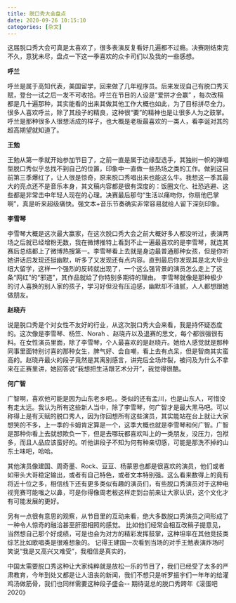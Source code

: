 ```yaml
---
title: 脱口秀大会盘点
date: 2020-09-26 10:15:10
categories: [杂文]
---
```


这届脱口秀大会可真是太喜欢了，很多表演反复看好几遍都不过瘾。决赛刚结束完不久，意犹未尽，盘点一下这一季喜欢的众卡司们以及我的一些感想。


**呼兰**

呼兰是属于高知代表，美国留学，回来做了几年程序员。后来发现自己有脱口秀天赋，登台一试之后一发不可收拾。呼兰在节目的人设是“爱拼才会赢” ，每次改稿都是几十遍那种，其实能看的出来其做其他工作大概也如此，为了目标拼尽全力。很多人喜欢呼兰，除了其段子的精良，这种很“要”的精神也是让很多人为之鼓掌。呼兰是那种很多人很想活成的样子，也大概是老板最喜欢的一类人，看李诞对其的超高期望就知道了。

<!--more-->

**王勉**

王勉从第一季就开始参加节目了，之前一直是属于边缘型选手，其独树一帜的弹唱型脱口秀似乎总找不到自己的位置，印象中一直做一些热场之类的工作。做到这目前第三季爆红了，让人很是惊奇，原来脱口秀唱出来也能这么牛。我想这一季其最大的亮点还不是音乐本身，其文稿内容都是很有深度的：饭圈文化、社恐逃避、这些都是非常击中年轻人现在的心理。决赛最后那句“生活以痛吻你，你扇他巴掌啊”，真是听来超级痛快。强文本+音乐节奏确实非常容易就给人留下深刻印象。

**李雪琴**

李雪琴大概是这次最大赢家，在这次脱口秀大会之前大概好多人都没听过，表演两场之后就已经增粉无数，我在微博推特上看到不止一遍最喜欢的是李雪琴，就连其赛后总结都上了微博热搜第一。李雪琴看上去就是身边最普通那种女孩，但是你听她讲话后发现还挺幽默，听多了又发现还有点内容。直到最后你发现其是北大毕业纽大留学，这样一个强烈的反转就出现了，一个这么强背景的演员怎么走上了这条“网红”的“邪道”，其作品就给了你特别多期待的理由。 李雪琴就像是那种极少的讨人喜换的别人家的孩子，学习好但没有压迫感，幽默却不油腻，人人都想跟她做朋友。

**赵晓卉**

说是脱口秀是个对女性不友好的行业，从这次脱口秀大会来看，我是持怀疑态度的。这次像是李雪琴、杨笠、Norah 、赵晓卉以及退赛的思文，每个都很强很有料。在女性演员里面，除了李雪琴，个人最喜欢的是赵晓卉。她给人感觉就是那种同事里面特别讨喜的那种女生，脾气好、会自嘲，看上去有点呆，但是智商其实蛮高的。赵晓卉最火的段子竟然是其离别感言，讲完后全场炸裂，被问及为什么不拿来在正赛里讲，她回答说“我想把生活跟艺术分开”，我觉得很酷。

**何广智**

广智啊，喜欢他可能是因为山东老乡吧。。类似的还有孟川，也是山东人，可惜没有走太远。我认为所有这些新人当中，除了李雪琴，何广智才是最大黑马吧。可以称得上是有天赋的脱口秀人，因为你回想所有这些演员，其实能站在台上就让大家想笑的不多，上一季的卡姆肯定算是一个，这季大概也就是李雪琴和何广智。广智是那种你看上去就想欺负一下，但是去哪玩都喜欢叫上的一类朋友，没压力，包袱多，而且人品应该蛮好的。听他讲段子不知为何有种亲切感，可能是那洗不掉的山东土味吧，哈哈。

其他演员像建国、周奇墨、Rock、豆豆、杨蒙恩也都是很喜欢的演员，他们或者如带头大哥稳定输出，或者有自己特色，或者文本特别强。这么看来数得上的竟有将近十位之多，相信线下还有更多类似有趣的演员们，有些脱口秀演员对于这种电视竞赛可能嗤之以鼻，可是你得像周老板这样走到台前来让大家认识，这个文化才有可能发展的更好。

另有一点很有意思的观察，从节目里的互动来看，绝大多数脱口秀演员之间形成了一种令人惊奇的融洽甚至肝胆相照的感觉。 比如他们经常会相互改稿子提意见，当然想自己那个好成绩，可是也会为对方的精彩发挥鼓掌，这种坦率在其他竞技类综艺比如歌唱类是很难想象的。 记得王建国一次看到当场的对手王勉表演炸场时笑说“我是又高兴又难受”，我相信是真实的，

中国太需要脱口秀这种让大家纯粹就是放松一乐的节目了，我们已经受了太多的严肃教育，今年到处又都是让人沮丧的新闻，我们不想只是听罗振宇们一年年的给灌鸡汤做筋骨，我们也同样需要这种段子盛会-- 期待诞总的脱口秀跨年《滚蛋吧2020》